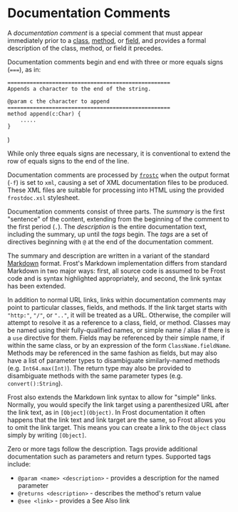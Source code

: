 Documentation Comments
======================

A *documentation comment* is a special comment that must appear immediately prior to a
[class](classes.html), [method](methods.html), or [field](fields.html), and provides a formal
description of the class, method, or field it precedes.

Documentation comments begin and end with three or more equals signs (`===`), as
in:

    ===================================================
    Appends a character to the end of the string.

    @param c the character to append
    ===================================================
    method append(c:Char) {
        .....
    }
)

While only three equals signs are necessary, it is conventional to extend the row of equals signs to
the end of the line.

Documentation comments are processed by [`frostc`](frostc.html) when the output format (`-f`) is set
to `xml`, causing a set of XML documentation files to be produced. These XML files are suitable for
processing into HTML using the provided `frostdoc.xsl` stylesheet.

Documentation comments consist of three parts. The *summary* is the first "sentence" of the content,
extending from the beginning of the comment to the first period (`.`). The *description* is the
entire documentation text, including the summary, up until the *tags* begin. The *tags* are a set of
directives beginning with `@` at the end of the documentation comment.

The summary and description are written in a variant of the standard
[Markdown](https://en.wikipedia.org/wiki/Markdown) format. Frost's Markdown implementation differs
from standard Markdown in two major ways: first, all source code is assumed to be Frost code and is
syntax highlighted appropriately, and second, the link syntax has been extended.

In addition to normal URL links, links within documentation comments may point to particular
classes, fields, and methods. If the link target starts with `"http:"`, `"/"`, or `".."`, it will be
treated as a URL. Otherwise, the compiler will attempt to resolve it as a reference to a class,
field, or method. Classes may be named using their fully-qualified names, or simple name / alias 
if there is a `use` directive for them. Fields may be referenced by their simple name, if within the
same class, or by an expression of the form `ClassName.fieldName`. Methods may be referenced in the
same fashion as fields, but may also have a list of parameter types to disambiguate similarly-named 
methods (e.g. `Int64.max(Int)`). The return type may also be provided to disambiguate methods with
the same parameter types (e.g. `convert():String`).

Frost also extends the Markdown link syntax to allow for "simple" links. Normally, you would specify
the link target using a parenthesized URL after the link text, as in `[Object](Object)`. In Frost
documentation it often happens that the link text and link target are the same, so Frost allows you
to omit the link target. This means you can create a link to the `Object` class simply by writing 
`[Object]`.

Zero or more tags follow the description. Tags provide additional documentation such as parameters
and return types. Supported tags include:

* `@param <name> <description>` - provides a description for the named parameter
* `@returns <description>` - describes the method's return value
* `@see <link>` - provides a See Also link
